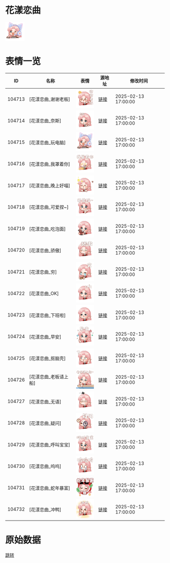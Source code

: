 # 花漾恋曲

<img src="./cover.png" height="60" alt="cover" />

# 表情一览

|ID|名称|表情|源地址|修改时间|
|----|----|----|----|----|
|104713|[花漾恋曲_谢谢老板]|<img src="./pic/104713_%5B花漾恋曲_谢谢老板%5D.gif" height="60" alt="谢谢老板"/>|[链接](https://i0.hdslb.com/bfs/garb/b1fe9e8c506b4086fcbf3f54d8492a6d5a3577b5.gif)|2025-02-13 17:00:00|
|104714|[花漾恋曲_奈斯]|<img src="./pic/104714_%5B花漾恋曲_奈斯%5D.gif" height="60" alt="奈斯"/>|[链接](https://i0.hdslb.com/bfs/garb/8f01b87a8cc6af9422d1edd4d6e5f4d37a7a08db.gif)|2025-02-13 17:00:00|
|104715|[花漾恋曲_玩电脑]|<img src="./pic/104715_%5B花漾恋曲_玩电脑%5D.gif" height="60" alt="玩电脑"/>|[链接](https://i0.hdslb.com/bfs/garb/7974a685f6ac003f0485daca77b4226abac0e7c8.gif)|2025-02-13 17:00:00|
|104716|[花漾恋曲_我罩着你]|<img src="./pic/104716_%5B花漾恋曲_我罩着你%5D.gif" height="60" alt="我罩着你"/>|[链接](https://i0.hdslb.com/bfs/garb/b0a484a10ed92f2e8715f37029f0a1cd4183fb12.gif)|2025-02-13 17:00:00|
|104717|[花漾恋曲_晚上好喵]|<img src="./pic/104717_%5B花漾恋曲_晚上好喵%5D.gif" height="60" alt="晚上好喵"/>|[链接](https://i0.hdslb.com/bfs/garb/163e8982fe9559d20447850286c3f5d3b9ec621b.gif)|2025-02-13 17:00:00|
|104718|[花漾恋曲_可爱捏~]|<img src="./pic/104718_%5B花漾恋曲_可爱捏~%5D.gif" height="60" alt="可爱捏~"/>|[链接](https://i0.hdslb.com/bfs/garb/460f517901a1ed9fdfc2e3e6d41d5b7512c08c07.gif)|2025-02-13 17:00:00|
|104719|[花漾恋曲_吃泡面]|<img src="./pic/104719_%5B花漾恋曲_吃泡面%5D.gif" height="60" alt="吃泡面"/>|[链接](https://i0.hdslb.com/bfs/garb/3bacb39f9368e616707d180a4a3024254e88f187.gif)|2025-02-13 17:00:00|
|104720|[花漾恋曲_骄傲]|<img src="./pic/104720_%5B花漾恋曲_骄傲%5D.gif" height="60" alt="骄傲"/>|[链接](https://i0.hdslb.com/bfs/garb/01a211113d3de73d161bf4c44ce61bfcae5fff04.gif)|2025-02-13 17:00:00|
|104721|[花漾恋曲_穷]|<img src="./pic/104721_%5B花漾恋曲_穷%5D.gif" height="60" alt="穷"/>|[链接](https://i0.hdslb.com/bfs/garb/fb08a67ed70f13040fe5f1024202e56ec3fa8b64.gif)|2025-02-13 17:00:00|
|104722|[花漾恋曲_OK]|<img src="./pic/104722_%5B花漾恋曲_OK%5D.gif" height="60" alt="OK"/>|[链接](https://i0.hdslb.com/bfs/garb/8d4848bed2337982b712cba527ca5153d1f3737f.gif)|2025-02-13 17:00:00|
|104723|[花漾恋曲_下班啦]|<img src="./pic/104723_%5B花漾恋曲_下班啦%5D.gif" height="60" alt="下班啦"/>|[链接](https://i0.hdslb.com/bfs/garb/fb413858806cb985af29aecf3b5fe9805f2159f9.gif)|2025-02-13 17:00:00|
|104724|[花漾恋曲_早安]|<img src="./pic/104724_%5B花漾恋曲_早安%5D.gif" height="60" alt="早安"/>|[链接](https://i0.hdslb.com/bfs/garb/fecf965247ab01651c6a981f30fee1cb4f7df13e.gif)|2025-02-13 17:00:00|
|104725|[花漾恋曲_抠脑壳]|<img src="./pic/104725_%5B花漾恋曲_抠脑壳%5D.gif" height="60" alt="抠脑壳"/>|[链接](https://i0.hdslb.com/bfs/garb/4f632a746368324dbc8cee1af8f11c55209c3425.gif)|2025-02-13 17:00:00|
|104726|[花漾恋曲_老板请上船]|<img src="./pic/104726_%5B花漾恋曲_老板请上船%5D.gif" height="60" alt="老板请上船"/>|[链接](https://i0.hdslb.com/bfs/garb/b46c17fda187018530df15054d2db1157202a480.gif)|2025-02-13 17:00:00|
|104727|[花漾恋曲_无语]|<img src="./pic/104727_%5B花漾恋曲_无语%5D.gif" height="60" alt="无语"/>|[链接](https://i0.hdslb.com/bfs/garb/13da9747d31a0db3712c650ff3cfd867909f4300.gif)|2025-02-13 17:00:00|
|104728|[花漾恋曲_疑问]|<img src="./pic/104728_%5B花漾恋曲_疑问%5D.gif" height="60" alt="疑问"/>|[链接](https://i0.hdslb.com/bfs/garb/da53642dae2060a5bee350fdc5da893ac09b94b3.gif)|2025-02-13 17:00:00|
|104729|[花漾恋曲_呼叫宝宝]|<img src="./pic/104729_%5B花漾恋曲_呼叫宝宝%5D.gif" height="60" alt="呼叫宝宝"/>|[链接](https://i0.hdslb.com/bfs/garb/020fc9f764648febbc1a36e961b9c7608170ac16.gif)|2025-02-13 17:00:00|
|104730|[花漾恋曲_呜呜]|<img src="./pic/104730_%5B花漾恋曲_呜呜%5D.gif" height="60" alt="呜呜"/>|[链接](https://i0.hdslb.com/bfs/garb/f76bf3de37f165e97ee5dd490f8e27d2ed587b81.gif)|2025-02-13 17:00:00|
|104731|[花漾恋曲_蛇年暴富]|<img src="./pic/104731_%5B花漾恋曲_蛇年暴富%5D.gif" height="60" alt="蛇年暴富"/>|[链接](https://i0.hdslb.com/bfs/garb/162dc4ef234240938535bd37a8159aeb87c5883a.gif)|2025-02-13 17:00:00|
|104732|[花漾恋曲_冲鸭]|<img src="./pic/104732_%5B花漾恋曲_冲鸭%5D.gif" height="60" alt="冲鸭"/>|[链接](https://i0.hdslb.com/bfs/garb/fd83aa89ffcd8b0b0b51b11689a406f746ea4a7f.gif)|2025-02-13 17:00:00|

# 原始数据

[跳转](./raw.json)

